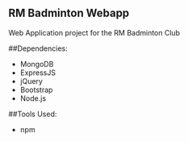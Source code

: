 ## RM Badminton Webapp
Web Application project for the RM Badminton Club

##Dependencies:
- MongoDB
- ExpressJS
- jQuery
- Bootstrap
- Node.js

##Tools Used:
- npm
